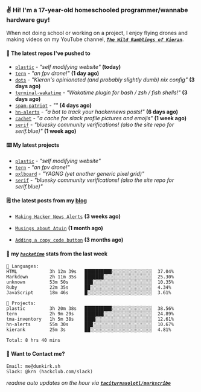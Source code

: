 ### ✌️ Hi! I'm a 17-year-old homeschooled programmer/wannabe hardware guy!

When not doing school or working on a project, I enjoy flying drones and making videos on my YouTube channel, [**_`The Wild Ramblings of Kieran`_**](https://youtube.com/@kieran.rambles).

#### 👷 The latest repos I've pushed to

- [`plastic`](https://github.com/taciturnaxolotl/plastic) - _"self modifying website"_ **(today)**
- [`tern`](https://github.com/taciturnaxolotl/tern) - _"an fpv drone!"_ **(1 day ago)**
- [`dots`](https://github.com/taciturnaxolotl/dots) - _"Kieran's opinionated (and probably slightly dumb) nix config"_ **(3 days ago)**
- [`terminal-wakatime`](https://github.com/hackclub/terminal-wakatime) - _"Wakatime plugin for bash / zsh / fish shells!"_ **(3 days ago)**
- [`spam-patriot`](https://github.com/taciturnaxolotl/spam-patriot) - _""_ **(4 days ago)**
- [`hn-alerts`](https://github.com/taciturnaxolotl/hn-alerts) - _"a bot to track your hackernews posts!"_ **(6 days ago)**
- [`cachet`](https://github.com/taciturnaxolotl/cachet) - _"a cache for slack profile pictures and emojis"_ **(1 week ago)**
- [`serif`](https://github.com/taciturnaxolotl/serif) - _"bluesky community verifications! (also the site repo for serif.blue)"_ **(1 week ago)**

#### ⌨️ My latest projects

- [`plastic`](https://github.com/taciturnaxolotl/plastic) - _"self modifying website"_
- [`tern`](https://github.com/taciturnaxolotl/tern) - _"an fpv drone!"_
- [`pxlboard`](https://github.com/taciturnaxolotl/pxlboard) - _"YAGNG (yet another generic pixel grid)"_
- [`serif`](https://github.com/taciturnaxolotl/serif) - _"bluesky community verifications! (also the site repo for serif.blue)"_

#### 🗒️ the latest posts from my [blog](https://dunkirk.sh)

- [`Making Hacker News Alerts`](https://dunkirk.sh/blog/hn-alerts/) **(3 weeks ago)**

- [`Musings about Atuin`](https://dunkirk.sh/blog/atuin/) **(1 month ago)**

- [`Adding a copy code button`](https://dunkirk.sh/blog/adding-a-copy-button/) **(3 months ago)**



#### 📡 my [_`hackatime`_](https://waka.hackclub.com) stats from the last week

```text
💾 Languages:
HTML            3h 12m 39s   ██████████░░░░░░░░░░░░░░░  37.04%
Markdown        2h 11m 35s   ███████░░░░░░░░░░░░░░░░░░  25.30%
unknown         53m 50s      ███░░░░░░░░░░░░░░░░░░░░░░  10.35%
Ruby            22m 35s      ██░░░░░░░░░░░░░░░░░░░░░░░  4.34%
JavaScript      18m 46s      █░░░░░░░░░░░░░░░░░░░░░░░░  3.61%

💼 Projects:
plastic         3h 20m 38s   ██████████░░░░░░░░░░░░░░░  38.56%
tern            2h 9m 29s    ███████░░░░░░░░░░░░░░░░░░  24.89%
tma-inventory   1h 5m 38s    ████░░░░░░░░░░░░░░░░░░░░░  12.61%
hn-alerts       55m 30s      ███░░░░░░░░░░░░░░░░░░░░░░  10.67%
kierank         25m 3s       ██░░░░░░░░░░░░░░░░░░░░░░░  4.81%

Total: 8 hrs 40 mins
```

#### 📮 Want to Contact me?

```text
Email: me@dunkirk.sh
Slack: @krn (hackclub.com/slack)
```

_readme auto updates on the hour via [**`taciturnaxolotl/markscribe`**](https://github.com/taciturnaxolotl/markscribe)_
